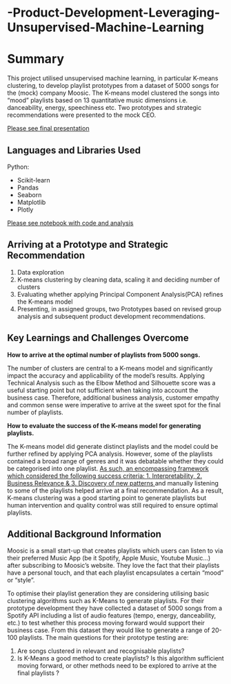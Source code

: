 # -Product-Development-Leveraging-Unsupervised-Machine-Learning

# Summary 
This project utilised unsupervised machine learning, in particular K-means clustering, to develop playlist prototypes  from a dataset of 5000 songs for the (mock) company Moosic. The K-means model clustered the songs into “mood” playlists based on 13 quantitative music dimensions i.e. danceability, energy, speechiness etc.
Two prototypes and strategic recommendations were presented to the mock CEO. 

[Please see final presentation](https://github.com/sngomane/-Product-Development-Leveraging-Unsupervised-Machine-Learning/blob/main/Product%20Develeopment%20leveraging%20Unsupervised%20Machine%20Learning%20.pptx.pdf)

## Languages and Libraries Used 
Python:
* Scikit-learn
* Pandas
*  Seaborn
*  Matplotlib
*   Plotly

[Please see notebook with code and analysis](https://github.com/sngomane/-Product-Development-Leveraging-Unsupervised-Machine-Learning/blob/main/Creating_Spotify_Playlists_Using_Unsupervised_machine_learning_.ipynb)
  
##  Arriving at a Prototype and Strategic Recommendation 

1. Data exploration
2. K-means clustering by cleaning data, scaling it and deciding number of clusters
3. Evaluating whether applying Principal Component Analysis(PCA)  refines the K-means model
4. Presenting, in assigned groups, two Prototypes based on revised group analysis and subsequent product development recommendations. 

## Key Learnings and  Challenges Overcome
**How to arrive at the optimal number of playlists from 5000 songs.** 

The number of clusters are  central to a K-means model and significantly impact the accuracy and applicability of the model’s results. Applying Technical Analysis such as the Elbow Method and Silhouette score was a useful starting point but not sufficient when taking into account the business case.  Therefore, additional business analysis, customer empathy and common sense were imperative to arrive at the sweet spot for the final number of playlists. 

**How to evaluate the success of the K-means model for generating playlists.**

The K-means model did generate distinct playlists and the model could be further refined by applying PCA analysis. However, some of the playlists contained a broad range of genres and it was debatable whether they could be categorised into one playlist. <ins>As such, an encompassing framework which considered the following success criteria: 1. Interpretability, 2. Business Relevance & 3. Discovery of new patterns </ins> and manually listening to some of the playlists helped arrive at a final recommendation. As a result, K-means clustering was a good starting point to generate playlists but  human intervention and quality control was still required to ensure optimal playlists. 

## Additional Background Information
Moosic is a small  start-up that creates playlists which users can listen to via their preferred Music App (be it Spotify, Apple Music, Youtube Music…) after subscribing to Moosic’s website. They love the fact that their playlists have a personal touch, and that each playlist encapsulates a certain “mood” or “style”.

To optimise their playlist generation they are considering utilising basic clustering algorithms such as K-Means to generate playlists. For their prototype development they have collected a dataset of 5000 songs from a Spotify API including a list of audio features (tempo, energy, danceability, etc.) to test whether this process moving forward would support their business case. From this dataset they would like to generate a range of 20-100 playlists. The main questions for their prototype testing are: 

1. Are songs clustered in relevant and recognisable playlists?
2. Is K-Means a good method to create playlists?  Is this algorithm sufficient moving forward, or other methods need to be explored to arrive at the final playlists ?



